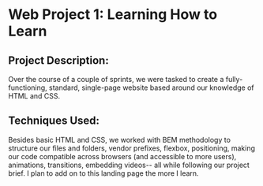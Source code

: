 # Web Project 1: Learning How to Learn
## Project Description:
Over the course of a couple of sprints, we were tasked to create a fully-functioning, standard, single-page website based around our knowledge of HTML and CSS.
## Techniques Used:
Besides basic HTML and CSS, we worked with BEM methodology to structure our files and folders, vendor prefixes, flexbox, positioning, making our code compatible across browsers (and accessible to more users), animations, transitions, embedding videos-- all while following our project brief. I plan to add on to this landing page the more I learn.